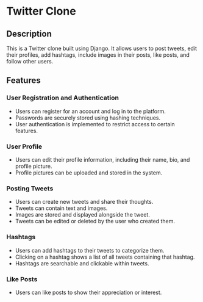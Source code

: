 # Twitter Clone
## Description
This is a Twitter clone built using Django. It allows users to post tweets, edit their profiles, add hashtags, include images in their posts, like posts, and follow other users.

## Features
### User Registration and Authentication
- Users can register for an account and log in to the platform.
- Passwords are securely stored using hashing techniques.
- User authentication is implemented to restrict access to certain features.
### User Profile
- Users can edit their profile information, including their name, bio, and profile picture.
- Profile pictures can be uploaded and stored in the system.
### Posting Tweets
- Users can create new tweets and share their thoughts.
- Tweets can contain text and images.
- Images are stored and displayed alongside the tweet.
- Tweets can be edited or deleted by the user who created them.
### Hashtags
- Users can add hashtags to their tweets to categorize them.
- Clicking on a hashtag shows a list of all tweets containing that hashtag.
- Hashtags are searchable and clickable within tweets.
### Like Posts
- Users can like posts to show their appreciation or interest.

